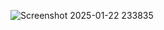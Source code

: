 ![Screenshot 2025-01-22 233835](https://github.com/user-attachments/assets/b641032d-7f7b-4296-abef-2fd4c670919e)
